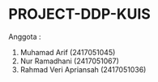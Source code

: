 # PROJECT-DDP-KUIS
Anggota :
1. Muhamad Arif (2417051045)
2. Nur Ramadhani (2417051067)
3. Rahmad Veri Apriansah (2417051036)
